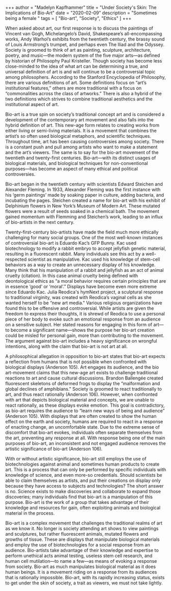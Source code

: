 +++
author = "Madelyn Kapfhammer"
title = "Under Society's Skin: The Implications of Bio-Art"
date = "2020-02-09"
description = "Sometimes being a female "
tags = [
    "Bio-art", "Society", "Ethics"
]
+++

When asked about art, our first response is to discuss the paintings of Vincent van Gogh, Michelangelo’s David, Shakespeare’s all-encompassing works, Andy Warhol’s exhibits from the twentieth century, the brassy sound of Louis Armstrong’s trumpet, and perhaps even The Iliad and the Odyssey. Society is groomed to think of art as painting, sculpture, architecture, poetry, and music—the modern system of the five major arts—as defined by historian of Philosophy Paul Kristeller. Though society has become less close-minded to the idea of what art can be determining a true, and universal definition of art is and will continue to be a controversial topic among philosophers. According to the Stanford Encyclopedia of Philosophy, there are various definitions of art. Some definitions focus on “art’s institutional features,” others are more traditional with a focus on “commonalities across the class of artworks.” There is also a hybrid of the two definitions which strives to combine traditional aesthetics and the institutional aspect of art.

Bio-art is a true spin on society’s traditional concept art and is considered a development of the contemporary art movement and also falls into the hybrid definition of art. This new-age form relates to creating works from either living or semi-living materials. It is a movement that combines the artist’s so often used biological metaphors, and scientific techniques. Throughout time, art has been causing controversies among society. There is a constant push and pull among artists who want to make a statement and the art’s viewers. The same is to say for the bio-art movement of the twentieth and twenty-first centuries. Bio-art—with its distinct usages of biological materials, and biological techniques for non-conventional purposes—has become an aspect of many ethical and political controversies.

Bio-art began in the twentieth century with scientists Edward Steichen and Alexander Fleming. In 1933, Alexander Fleming was the first instance with his ‘germ paintings’ made by soaking paper in culture, adding bacteria, and incubating the pages. Steichen created a name for bio-art with his exhibit of Delphinium flowers in New York’s Museum of Modern Art. These mutated flowers were a result of seeds soaked in a chemical bath. The movement gained momentum with Flemming and Steichen’s work, leading to an influx of bio-artists in the next century.

Twenty-first-century bio-artists have made the field much more ethically challenging for many social groups. One of the most well-known instances of controversial bio-art is Eduardo Kac’s GFP Bunny. Kac used biotechnology to modify a rabbit embryo to accept jellyfish genetic material, resulting in a fluorescent rabbit. Many individuals see this act by a well-respected scientist as manipulative. Kac used his knowledge of stem-cell behaviors as a way to create an unnecessary display of his knowledge. Many think that his manipulation of a rabbit and jellyfish as an act of animal cruelty (citation). In this case animal cruelty being defined with deontological ethics as “a moral behavior requires certain principles that are in essence ‘good’ or ‘moral’.” Displays have become even more extreme since Eduardo Kac. Julia Reodica's hymNext project, a sculptural response to traditional virginity, was created with Reodica’s vaginal cells as she wanted herself to be “new art media." Various religious organizations have found this to be offensive and controversial. While artists are given the freedom to express their thoughts, it is shrewd of Reodica to use a personal piece of her body to evoke such an emotional response from an audience on a sensitive subject. Her stated reasons for engaging in this form of art—to become a significant name—shows the purpose her bio-art creation could be misled for personal gain, more than contributing to the movement. The argument against bio-art includes a heavy significance on wrongful intentions, along with the claim that bio-art is not art at all.

A philosophical allegation in opposition to bio-art states that bio-art expects a reflection from humans that is not possible when confronted with biological displays (Anderson 105). Art engages its audience, and the bio art-movement claims that this new-age art exists to challenge traditional reactions to art and cause cultural discussions. Brandon Ballengée created fluorescent skeletons of deformed frogs to display the “malformation and global declines of amphibians." Society is groomed to react traditionally to art, and thus react rationally (Anderson 106). However, when confronted with art that depicts biological material and concepts, we are unable to react rationally, as these displays evoke emotion. This goal is contradictory, as bio-art requires the audience to “learn new ways of being and audience” (Anderson 105). With displays that are often created to show the human effect on the earth and society, humans are required to react in a response of enacting change, an uncomfortable state. Due to the extreme sense of discomfort that bio-art evokes, individuals often separate themselves from the art, preventing any response at all. With response being one of the main purposes of bio-art, an inconsistent and not engaged audience removes the artistic significance of bio-art (Anderson 106).

With or without artistic significance, bio-art still employs the use of biotechnologies against animal and sometimes human products to create art. This is a process that can only be performed by specific individuals with knowledge of science, and even more-so credentials. Should scientists be able to claim themselves as artists, and put their creations on display only because they have access to subjects and technologies? The short answer is no. Science exists to make discoveries and collaborate to expand those discoveries; many individuals find that bio-art is a manipulation of this purpose. Bio-art is the work of a group that takes advantage of their knowledge and resources for gain, often exploiting animals and biological material in the process.

Bio-art is a complex movement that challenges the traditional realms of art as we know it. No longer is society attending art shows to view paintings and sculptures, but rather fluorescent animals, mutated flowers and growths of tissue. These are displays that manipulate biological materials and employ the use of biotechnologies for a social response from an audience. Bio-artists take advantage of their knowledge and expertise to perform unethical acts animal testing, useless stem cell research, and human cell mutilation—to name a few—as means of evoking a response from society. Bio-art as much manipulates biological material as it does human beings. It is a movement riding on a response from its audiences that is rationally impossible. Bio-art, with its rapidly increasing status, exists to get under the skin of society, a trait as viewers, we must not take lightly.
